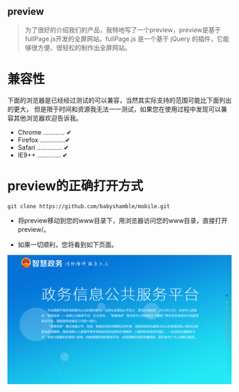 preview
---------
> 为了很好的介绍我们的产品，我特地写了一个preview，preview是基于fullPage.js开发的全屏网站。fullPage.js 是一个基于 jQuery 的插件，它能够很方便、很轻松的制作出全屏网站。

兼容性
=====

下面的浏览器是已经经过测试的可以兼容，当然其实际支持的范围可能比下面列出的更大， 但是限于时间和资源我无法一一测试，如果您在使用过程中发现可以兼容其他浏览器欢迎告诉我。

- Chrome ............ ✔
- Firefox ..............✔
- Safari .............. ✔
- IE9++ ............. ✔

preview的正确打开方式
====================

```
git clone https://github.com/babyshamble/mobile.git

```

- 将preview移动到您的www目录下，用浏览器访问您的www目录，直接打开preview/。

- 如果一切顺利，您将看到如下页面。 
	
![img](./1.png)